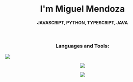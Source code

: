 <h1 align="center">I'm Miguel Mendoza</h1>
<h4 align="center">JAVASCRIPT, PYTHON, TYPESCRIPT, JAVA</h3>
<br>

<h3 align="center">Languages and Tools:</h3>

<img src="https://skillicons.dev/icons?i=ts,js,java,python" /><br>

<p align="center">
  <a href="https://skillicons.dev">
    <img src="https://skillicons.dev/icons?i=ts, js, java, python" />
  </a>
</p>

<p align="center">
  <a href="https://skillicons.dev">
    <img src="https://skillicons.dev/icons?i=mysql, postgres" />
  </a>
</p>

<div align="left">

</div>
